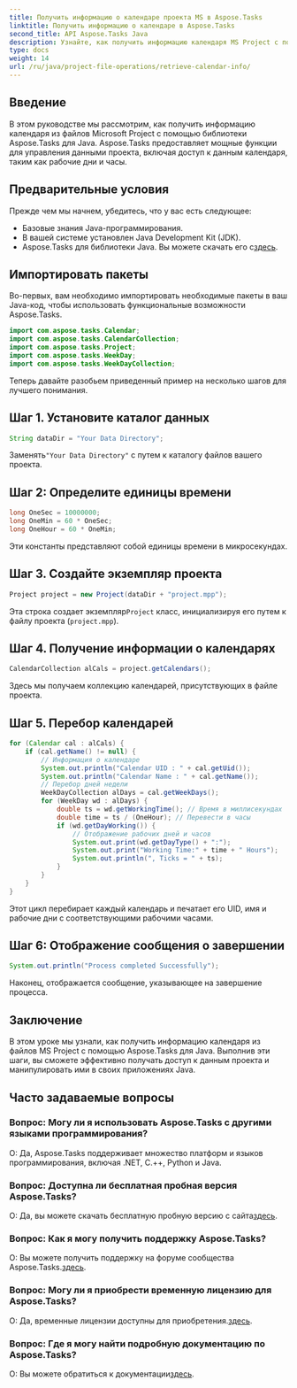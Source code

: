 ```yaml
---
title: Получить информацию о календаре проекта MS в Aspose.Tasks
linktitle: Получить информацию о календаре в Aspose.Tasks
second_title: API Aspose.Tasks Java
description: Узнайте, как получить информацию календаря MS Project с помощью Aspose.Tasks для Java. Пошаговое руководство по программному доступу к сведениям календаря.
type: docs
weight: 14
url: /ru/java/project-file-operations/retrieve-calendar-info/
---
```

## Введение
В этом руководстве мы рассмотрим, как получить информацию календаря из файлов Microsoft Project с помощью библиотеки Aspose.Tasks для Java. Aspose.Tasks предоставляет мощные функции для управления данными проекта, включая доступ к данным календаря, таким как рабочие дни и часы.
## Предварительные условия
Прежде чем мы начнем, убедитесь, что у вас есть следующее:
- Базовые знания Java-программирования.
- В вашей системе установлен Java Development Kit (JDK).
-  Aspose.Tasks для библиотеки Java. Вы можете скачать его с[здесь](https://releases.aspose.com/tasks/java/).
## Импортировать пакеты
Во-первых, вам необходимо импортировать необходимые пакеты в ваш Java-код, чтобы использовать функциональные возможности Aspose.Tasks.
```java
import com.aspose.tasks.Calendar;
import com.aspose.tasks.CalendarCollection;
import com.aspose.tasks.Project;
import com.aspose.tasks.WeekDay;
import com.aspose.tasks.WeekDayCollection;
```
Теперь давайте разобьем приведенный пример на несколько шагов для лучшего понимания.
## Шаг 1. Установите каталог данных
```java
String dataDir = "Your Data Directory";
```
 Заменять`"Your Data Directory"` с путем к каталогу файлов вашего проекта.
## Шаг 2: Определите единицы времени
```java
long OneSec = 10000000;
long OneMin = 60 * OneSec;
long OneHour = 60 * OneMin;
```
Эти константы представляют собой единицы времени в микросекундах.
## Шаг 3. Создайте экземпляр проекта
```java
Project project = new Project(dataDir + "project.mpp");
```
 Эта строка создает экземпляр`Project` класс, инициализируя его путем к файлу проекта (`project.mpp`).
## Шаг 4. Получение информации о календарях
```java
CalendarCollection alCals = project.getCalendars();
```
Здесь мы получаем коллекцию календарей, присутствующих в файле проекта.
## Шаг 5. Перебор календарей
```java
for (Calendar cal : alCals) {
    if (cal.getName() != null) {
        // Информация о календаре
        System.out.println("Calendar UID : " + cal.getUid());
        System.out.println("Calendar Name : " + cal.getName());
        // Перебор дней недели
        WeekDayCollection alDays = cal.getWeekDays();
        for (WeekDay wd : alDays) {
            double ts = wd.getWorkingTime(); // Время в миллисекундах
            double time = ts / (OneHour); // Перевести в часы
            if (wd.getDayWorking()) {
                // Отображение рабочих дней и часов
                System.out.print(wd.getDayType() + ":");
                System.out.print("Working Time:" + time + " Hours");
                System.out.println(", Ticks = " + ts);
            }
        }
    }
}
```
Этот цикл перебирает каждый календарь и печатает его UID, имя и рабочие дни с соответствующими рабочими часами.
## Шаг 6: Отображение сообщения о завершении
```java
System.out.println("Process completed Successfully");
```
Наконец, отображается сообщение, указывающее на завершение процесса.
## Заключение
В этом уроке мы узнали, как получить информацию календаря из файлов MS Project с помощью Aspose.Tasks для Java. Выполнив эти шаги, вы сможете эффективно получать доступ к данным проекта и манипулировать ими в своих приложениях Java.

## Часто задаваемые вопросы
### Вопрос: Могу ли я использовать Aspose.Tasks с другими языками программирования?
О: Да, Aspose.Tasks поддерживает множество платформ и языков программирования, включая .NET, C.++, Python и Java.
### Вопрос: Доступна ли бесплатная пробная версия Aspose.Tasks?
 О: Да, вы можете скачать бесплатную пробную версию с сайта[здесь](https://releases.aspose.com/).
### Вопрос: Как я могу получить поддержку Aspose.Tasks?
О: Вы можете получить поддержку на форуме сообщества Aspose.Tasks.[здесь](https://forum.aspose.com/c/tasks/15).
### Вопрос: Могу ли я приобрести временную лицензию для Aspose.Tasks?
 О: Да, временные лицензии доступны для приобретения.[здесь](https://purchase.aspose.com/temporary-license/).
### Вопрос: Где я могу найти подробную документацию по Aspose.Tasks?
 О: Вы можете обратиться к документации[здесь](https://reference.aspose.com/tasks/java/).